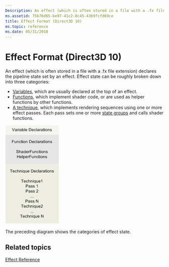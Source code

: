 ```yaml
---
Description: An effect (which is often stored in a file with a .fx file extension) declares the pipeline state set by an effect.
ms.assetid: 75b76d65-be97-41c2-8c45-4369fcfd69ce
title: Effect Format (Direct3D 10)
ms.topic: reference
ms.date: 05/31/2018
---
```


# Effect Format (Direct3D 10)

An effect (which is often stored in a file with a .fx file extension) declares the pipeline state set by an effect. Effect state can be roughly broken down into three categories:

-   [Variables](d3d10-effect-variable-syntax.md), which are usually declared at the top of an effect.
-   [Functions](d3d10-effect-function-syntax.md), which implement shader code, or are used as helper functions by other functions.
-   [A technique](d3d10-effect-technique-syntax.md), which implements rendering sequences using one or more effect passes. Each pass sets one or more [state groups](d3d10-effect-states.md) and calls shader functions.

![diagram of the categories of effect state](images/d3d10-effect-intro.png)

The preceding diagram shows the categories of effect state.

## Related topics

<dl> <dt>

[Effect Reference](d3d10-graphics-reference-effect.md)
</dt> </dl>

 

 




